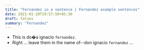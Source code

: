 ```yaml
---
title: "Fernandez in a sentence | Fernandez example sentences"
date: 2021-01-20T19:57:50+05:30
draft: falses
summary: "Fernandez"
---
```

- This is do�a ignacio `fernandez`.
- Right ... leave them in the name of--don ignacio `fernandez` ...
                 
